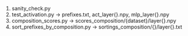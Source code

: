 1. sanity_check.py
2. test_activation.py -> prefixes.txt, act_layer{}.npy, mlp_layer{}.npy
3. composition_scores.py -> scores_composition/{dataset}/layer{}.npy
4. sort_prefixes_by_composition.py -> sortings_composition/{}/layer{}.txt